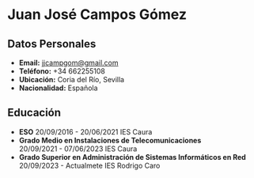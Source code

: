 # Juan José Campos Gómez

## Datos Personales
- **Email:** jjcampgom@gmail.com
- **Teléfono:** +34 662255108
- **Ubicación:** Coria del Río, Sevilla
- **Nacionalidad:** Española

## Educación
- **ESO**
    20/09/2016 - 20/06/2021
    IES Caura
- **Grado Medio en Instalaciones de Telecomunicaciones**  
    20/09/2021 - 07/06/2023
    IES Caura
- **Grado Superior en Administración de Sistemas Informáticos en Red**
    20/09/2023 - Actualmete
    IES Rodrigo Caro 
